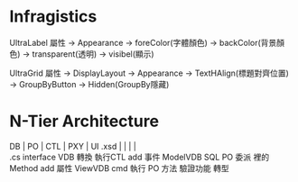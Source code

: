 # Infragistics

UltraLabel
屬性 -> Appearance -> foreColor(字體顏色)
                   -> backColor(背景顏色) -> transparent(透明)
                   -> visibel(顯示)
                   
UltraGrid
屬性 -> DisplayLayout -> Appearance -> TextHAlign(標題對齊位置)
                     -> GroupByButton -> Hidden(GroupBy隱藏)
                     
# N-Tier Architecture

DB         | PO         | CTL         | PXY         | UI
.xsd       |            |             |             |  
.cs         interface    VDB 轉換       執行CTL       add 事件
ModelVDB    SQL          PO 委派        裡的Method    add 屬性
ViewVDB     cmd          執行 PO 方法                 驗證功能
                        <ModelVDB>轉型<ViewVDB>
